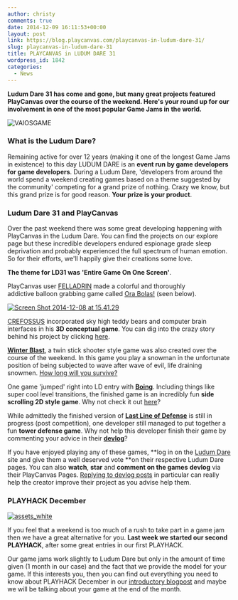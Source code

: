 ```yaml
---
author: christy
comments: true
date: 2014-12-09 16:11:53+00:00
layout: post
link: https://blog.playcanvas.com/playcanvas-in-ludum-dare-31/
slug: playcanvas-in-ludum-dare-31
title: PLAYCANVAS in LUDUM DARE 31
wordpress_id: 1842
categories:
  - News
---
```


**Ludum Dare 31 has come and gone, but many great projects featured PlayCanvas over the course of the weekend. Here's your round up for our involvement in one of the most popular Game Jams in the world.**

![VAIOSGAME](https://blog.playcanvas.com/wp-content/uploads/2014/12/VAIOSGAME.png)

### **What is the Ludum Dare?**

Remaining active for over 12 years (making it one of the longest Game Jams in existence) to this day LUDUM DARE is an **event run by game developers for game developers**. During a Ludum Dare, 'developers from around the world spend a weekend creating games based on a theme suggested by the community' competing for a grand prize of nothing. Crazy we know, but this grand prize is for good reason. **Your prize is your product**.

### **Ludum Dare 31 and PlayCanvas**

Over the past weekend there was some great developing happening with PlayCanvas in the Ludum Dare. You can find the projects on our explore page but these incredible developers endured espionage grade sleep deprivation and probably experienced the full spectrum of human emotion. So for their efforts, we'll happily give their creations some love.

**The theme for LD31 was** **'Entire Game On One Screen'**.

PlayCanvas user [FELLADRIN](https://playcanvas.com/user/felladrin) made a colorful and thoroughly addictive balloon grabbing game called [Ora Bolas!](https://playcanv.as/p/tfHfJdt7/) (seen below).

[![Screen Shot 2014-12-08 at 15.41.29](https://blog.playcanvas.com/wp-content/uploads/2014/12/Screen-Shot-2014-12-08-at-15.41.29.png)](http://apps.playcanvas.com/felladrin/ludum-dare-31/Ora%20Bolas!)

[CREFOSSUS](https://playcanvas.com/user/crefossus) incorporated sky high teddy bears and computer brain interfaces in his **3D conceptual game**. You can dig into the crazy story behind his project by clicking [here](https://playcanv.as/p/p5kAudr6/).

**[Winter Blast](https://playcanv.as/p/WEQSCayp/)**, a twin stick shooter style game was also created over the course of the weekend. In this game you play a snowman in the unfortunate position of being subjected to wave after wave of evil, life draining snowmen. [How long will you survive?](https://playcanv.as/p/WEQSCayp/)

One game 'jumped' right into LD entry with [**Boing**](https://playcanv.as/p/zgwRFIzj/). Including things like super cool level transitions, the finished game is an incredibly fun **side scrolling 2D style game**. Why not check it out [here](https://playcanv.as/p/zgwRFIzj/)?

While admittedly the finished version of **[Last Line of Defense](https://playcanv.as/p/OOoBHmSw/)** is still in progress (post competition), one developer still managed to put together a fun **tower defense game**. Why not help this developer finish their game by commenting your advice in their **[devlog](https://playcanvas.com/project/333752/overview/last-line-of-defense)**?

If you have enjoyed playing any of these games, **log in on the [Ludum Dare](https://ludumdare.com/) site and give them a well deserved vote **on their respective Ludum Dare pages. You can also **watch**, **star** and **comment on the games** **devlog** via their PlayCanvas Pages. [Replying to devlog posts](https://blog.playcanvas.com/the-devlog-playcanvas-community-feature/) in particular can really help the creator improve their project as you advise help them.

### PLAYHACK December

[![assets_white](https://blog.playcanvas.com/wp-content/uploads/2014/12/assets_white1.jpg)](https://blog.playcanvas.com/wp-content/uploads/2014/12/assets_white1.jpg)

If you feel that a weekend is too much of a rush to take part in a game jam then we have a great alternative for you. **Last week we started our second PLAYHACK**, after some great entries in our first PLAYHACK.

Our game jams work slightly to Ludum Dare but only in the amount of time given (1 month in our case) and the fact that we provide the model for your game. If this interests you, then you can find out everything you need to know about PLAYHACK December in our [introductory blogpost](https://blog.playcanvas.com/playhack-december-jolly-santa/) and maybe we will be talking about your game at the end of the month.
